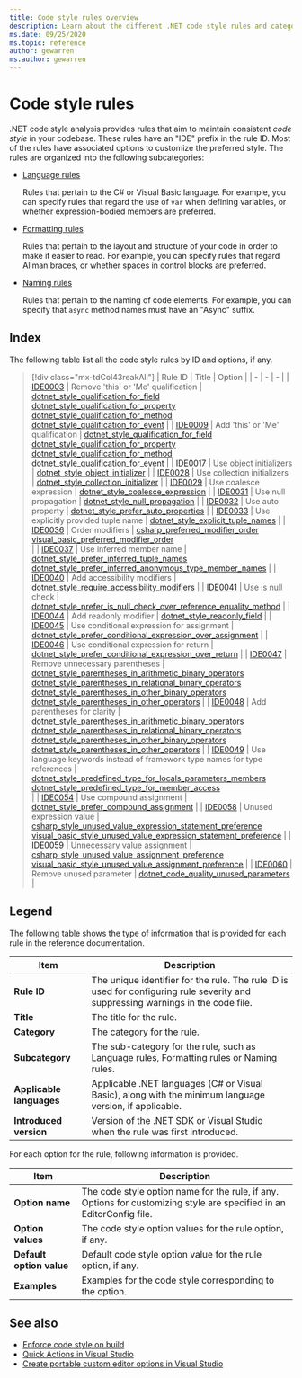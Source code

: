 ```yaml
---
title: Code style rules overview
description: Learn about the different .NET code style rules and categories.
ms.date: 09/25/2020
ms.topic: reference
author: gewarren
ms.author: gewarren
---
```

# Code style rules

.NET code style analysis provides rules that aim to maintain consistent *code style* in your codebase. These rules have an "IDE" prefix in the rule ID. Most of the rules have associated options to customize the preferred style. The rules are organized into the following subcategories:

- [Language rules](language-rules.md)

   Rules that pertain to the C# or Visual Basic language. For example, you can specify rules that regard the use of `var` when defining variables, or whether expression-bodied members are preferred.

- [Formatting rules](formatting-rules.md)

   Rules that pertain to the layout and structure of your code in order to make it easier to read. For example, you can specify rules that regard Allman braces, or whether spaces in control blocks are preferred.

- [Naming rules](naming-rules.md)

   Rules that pertain to the naming of code elements. For example, you can specify that `async` method names must have an "Async" suffix.

## Index

The following table list all the code style rules by ID and options, if any.

> [!div class="mx-tdCol43reakAll"]
> | Rule ID | Title | Option |
> | - | - | - |
> | [IDE0003](ide0003-ide0009.md) | Remove 'this' or 'Me' qualification | [dotnet_style_qualification_for_field](ide0003-ide0009.md#dotnet_style_qualification_for_field)<br/> [dotnet_style_qualification_for_property](ide0003-ide0009.md#dotnet_style_qualification_for_property)<br/> [dotnet_style_qualification_for_method](ide0003-ide0009.md#dotnet_style_qualification_for_method)<br/> [dotnet_style_qualification_for_event](ide0003-ide0009.md#dotnet_style_qualification_for_event) |
> | [IDE0009](ide0003-ide0009.md) | Add 'this' or 'Me' qualification | [dotnet_style_qualification_for_field](ide0003-ide0009.md#dotnet_style_qualification_for_field)<br/> [dotnet_style_qualification_for_property](ide0003-ide0009.md#dotnet_style_qualification_for_property)<br/> [dotnet_style_qualification_for_method](ide0003-ide0009.md#dotnet_style_qualification_for_method)<br/> [dotnet_style_qualification_for_event](ide0003-ide0009.md#dotnet_style_qualification_for_event) |
> | [IDE0017](ide0017.md) | Use object initializers | [dotnet_style_object_initializer](ide0017.md#dotnet_style_object_initializer) |
> | [IDE0028](ide0028.md) | Use collection initializers | [dotnet_style_collection_initializer](ide0028.md#dotnet_style_collection_initializer) |
> | [IDE0029](ide0029.md) | Use coalesce expression | [dotnet_style_coalesce_expression](ide0029.md#dotnet_style_coalesce_expression) |
> | [IDE0031](ide0031.md) | Use null propagation | [dotnet_style_null_propagation](ide0031.md#dotnet_style_null_propagation) |
> | [IDE0032](ide0032.md) | Use auto property | [dotnet_style_prefer_auto_properties](ide0032.md#dotnet_style_prefer_auto_properties) |
> | [IDE0033](ide0033.md) | Use explicitly provided tuple name | [dotnet_style_explicit_tuple_names](ide0033.md#dotnet_style_explicit_tuple_names) |
> | [IDE0036](ide0036.md) | Order modifiers | [csharp_preferred_modifier_order](ide0036.md#csharp_preferred_modifier_order)<br/> [visual_basic_preferred_modifier_order](ide0036.md#visual_basic_preferred_modifier_order)<br/> |
> | [IDE0037](ide0037.md) | Use inferred member name | [dotnet_style_prefer_inferred_tuple_names](ide0037.md#dotnet_style_prefer_inferred_tuple_names)<br/> [dotnet_style_prefer_inferred_anonymous_type_member_names](ide0037.md#dotnet_style_prefer_inferred_anonymous_type_member_names) |
> | [IDE0040](ide0040.md) | Add accessibility modifiers | [dotnet_style_require_accessibility_modifiers](ide0040.md#dotnet_style_require_accessibility_modifiers) |
> | [IDE0041](ide0041.md) | Use is null check | [dotnet_style_prefer_is_null_check_over_reference_equality_method](ide0041.md#dotnet_style_prefer_is_null_check_over_reference_equality_method) |
> | [IDE0044](ide0044.md) | Add readonly modifier | [dotnet_style_readonly_field](ide0044.md#dotnet_style_readonly_field) |
> | [IDE0045](ide0045.md) | Use conditional expression for assignment | [dotnet_style_prefer_conditional_expression_over_assignment](ide0045.md#dotnet_style_prefer_conditional_expression_over_assignment) |
> | [IDE0046](ide0046.md) | Use conditional expression for return | [dotnet_style_prefer_conditional_expression_over_return](ide0046.md#dotnet_style_prefer_conditional_expression_over_return) |
> | [IDE0047](ide0047-ide0048.md) | Remove unnecessary parentheses | [dotnet_style_parentheses_in_arithmetic_binary_operators](ide0047-ide0048.md#dotnet_style_parentheses_in_arithmetic_binary_operators)<br/> [dotnet_style_parentheses_in_relational_binary_operators](ide0047-ide0048.md#dotnet_style_parentheses_in_relational_binary_operators)<br/> [dotnet_style_parentheses_in_other_binary_operators](ide0047-ide0048.md#dotnet_style_parentheses_in_other_binary_operators)<br/> [dotnet_style_parentheses_in_other_operators](ide0047-ide0048.md#dotnet_style_parentheses_in_other_operators) |
> | [IDE0048](ide0047-ide0048.md) | Add parentheses for clarity | [dotnet_style_parentheses_in_arithmetic_binary_operators](ide0047-ide0048.md#dotnet_style_parentheses_in_arithmetic_binary_operators)<br/> [dotnet_style_parentheses_in_relational_binary_operators](ide0047-ide0048.md#dotnet_style_parentheses_in_relational_binary_operators)<br/> [dotnet_style_parentheses_in_other_binary_operators](ide0047-ide0048.md#dotnet_style_parentheses_in_other_binary_operators)<br/> [dotnet_style_parentheses_in_other_operators](ide0047-ide0048.md#dotnet_style_parentheses_in_other_operators) |
> | [IDE0049](ide0049.md) | Use language keywords instead of framework type names for type references | [dotnet_style_predefined_type_for_locals_parameters_members](ide0049.md#dotnet_style_predefined_type_for_locals_parameters_members)<br/> [dotnet_style_predefined_type_for_member_access](ide0049.md#dotnet_style_predefined_type_for_member_access)<br/> |
> | [IDE0054](ide0054.md) | Use compound assignment | [dotnet_style_prefer_compound_assignment](ide0054.md#dotnet_style_prefer_compound_assignment) |
> | [IDE0058](ide0058.md) | Unused expression value | [csharp_style_unused_value_expression_statement_preference](ide0058.md#csharp_style_unused_value_expression_statement_preference)<br/> [visual_basic_style_unused_value_expression_statement_preference](ide0058.md#visual_basic_style_unused_value_expression_statement_preference) |
> | [IDE0059](ide0059.md) | Unnecessary value assignment | [csharp_style_unused_value_assignment_preference](ide0059.md#csharp_style_unused_value_assignment_preference)<br/> [visual_basic_style_unused_value_assignment_preference](ide0059.md#visual_basic_style_unused_value_assignment_preference) |
> | [IDE0060](ide0060.md) | Remove unused parameter | [dotnet_code_quality_unused_parameters](ide0060.md#dotnet_code_quality_unused_parameters) |

## Legend

The following table shows the type of information that is provided for each rule in the reference documentation.

|Item|Description|
|----------|-----------------|
| **Rule ID** |The unique identifier for the rule. The rule ID is used for configuring rule severity and suppressing warnings in the code file.|
| **Title** |The title for the rule.|
| **Category** | The category for the rule. |
| **Subcategory** | The sub-category for the rule, such as Language rules, Formatting rules or Naming rules. |
| **Applicable languages** |Applicable .NET languages (C# or Visual Basic), along with the minimum language version, if applicable.|
| **Introduced version** |Version of the .NET SDK or Visual Studio when the rule was first introduced.|

For each option for the rule, following information is provided.

|Item|Description|
|----------|-----------------|
| **Option name** |The code style option name for the rule, if any. Options for customizing style are specified in an EditorConfig file.|
| **Option values** |The code style option values for the rule option, if any.|
| **Default option value** |Default code style option value for the rule option, if any.
| **Examples** |Examples for the code style corresponding to the option.|

## See also

- [Enforce code style on build](../overview.md#code-style-analysis)
- [Quick Actions in Visual Studio](/visualstudio/ide/quick-actions)
- [Create portable custom editor options in Visual Studio](/visualstudio/ide/create-portable-custom-editor-options)
